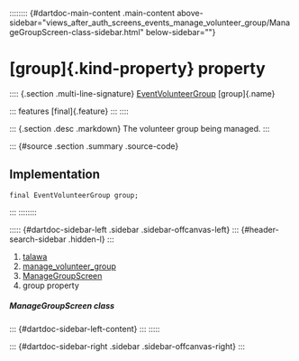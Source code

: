 :::::::: {#dartdoc-main-content .main-content above-sidebar="views_after_auth_screens_events_manage_volunteer_group/ManageGroupScreen-class-sidebar.html" below-sidebar=""}
<div>

# [group]{.kind-property} property

</div>

:::: {.section .multi-line-signature}
[EventVolunteerGroup](../../models_events_event_volunteer_group/EventVolunteerGroup-class.html)
[group]{.name}

::: features
[final]{.feature}
:::
::::

::: {.section .desc .markdown}
The volunteer group being managed.
:::

::: {#source .section .summary .source-code}
## Implementation

``` language-dart
final EventVolunteerGroup group;
```
:::
::::::::

::::: {#dartdoc-sidebar-left .sidebar .sidebar-offcanvas-left}
::: {#header-search-sidebar .hidden-l}
:::

1.  [talawa](../../index.html)
2.  [manage_volunteer_group](../../views_after_auth_screens_events_manage_volunteer_group/)
3.  [ManageGroupScreen](../../views_after_auth_screens_events_manage_volunteer_group/ManageGroupScreen-class.html)
4.  group property

##### ManageGroupScreen class

::: {#dartdoc-sidebar-left-content}
:::
:::::

::: {#dartdoc-sidebar-right .sidebar .sidebar-offcanvas-right}
:::
